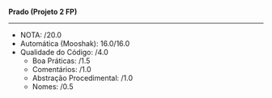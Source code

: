 __Prado (Projeto 2 FP)__
___
- NOTA: /20.0
- Automática (Mooshak): 16.0/16.0
- Qualidade do Código: /4.0
  * Boa Práticas: /1.5
  * Comentários: /1.0
  * Abstração Procedimental: /1.0
  * Nomes: /0.5
